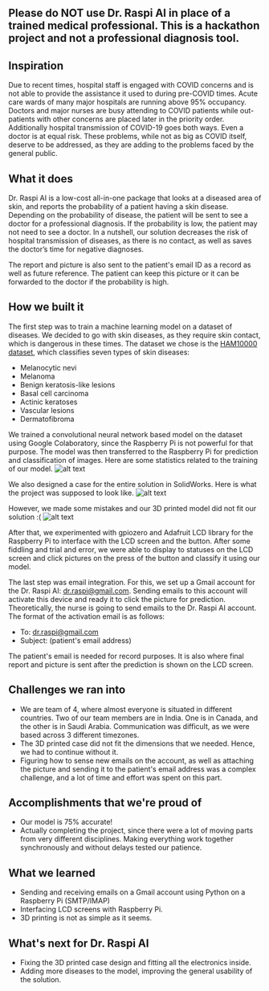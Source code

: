 ## Please do NOT use Dr. Raspi AI in place of a trained medical professional. This is a hackathon project and not a professional diagnosis tool.

## Inspiration
Due to recent times, hospital staff is engaged with COVID concerns and is not able to provide the assistance it used to during pre-COVID times. Acute care wards of many major hospitals are running above 95% occupancy. Doctors and major nurses are busy attending to COVID patients while out-patients with other concerns are placed later in the priority order.
Additionally hospital transmission of COVID-19 goes both ways. Even a doctor is at equal risk.
These problems, while not as big as COVID itself, deserve to be addressed, as they are adding to the problems faced by the general public.

## What it does
Dr. Raspi AI is a low-cost all-in-one package that looks at a diseased area of skin, and reports the probability of a patient having a skin disease. Depending on the probability of disease, the patient will be sent to see a doctor for a professional diagnosis. If the probability is low, the patient may not need to see a doctor. In a nutshell, our solution decreases the risk of hospital transmission of diseases, as there is no contact, as well as saves the doctor’s time for negative diagnoses. 

The report and picture is also sent to the patient's email ID as a record as well as future reference. The patient can keep this picture or it can be forwarded to the doctor if the probability is high. 

## How we built it
The first step was to train a machine learning model on a dataset of diseases. We decided to go with skin diseases, as they require skin contact, which is dangerous in these times. The dataset we chose is the [HAM10000 dataset](https://www.kaggle.com/kmader/skin-cancer-mnist-ham10000), which classifies seven types of skin diseases:
* Melanocytic nevi
* Melanoma
* Benign keratosis-like lesions
* Basal cell carcinoma
* Actinic keratoses
* Vascular lesions
* Dermatofibroma

We trained a convolutional neural network based model on the dataset using Google Colaboratory, since the Raspberry Pi is not powerful for that purpose. The model was then transferred to the Raspberry Pi for prediction and classification of images. Here are some statistics related to the training of our model. 
![alt text](https://challengepost-s3-challengepost.netdna-ssl.com/photos/production/software_photos/001/362/255/datas/gallery.jpg)

We also designed a case for the entire solution in SolidWorks. Here is what the project was supposed to look like. 
![alt text](https://challengepost-s3-challengepost.netdna-ssl.com/photos/production/software_photos/001/362/270/datas/gallery.jpg)

However, we made some mistakes and our 3D printed model did not fit our solution :(
![alt text](https://challengepost-s3-challengepost.netdna-ssl.com/photos/production/software_photos/001/362/273/datas/gallery.jpg)

After that, we experimented with gpiozero and Adafruit LCD library for the Raspberry Pi to interface with the LCD screen and the button. After some fiddling and trial and error, we were able to display to statuses on the LCD screen and click pictures on the press of the button and classify it using our model.

The last step was email integration. For this, we set up a Gmail account for the Dr. Raspi AI: dr.raspi@gmail.com. Sending emails to this account will activate this device and ready it to click the picture for prediction. Theoretically, the nurse is going to send emails to the Dr. Raspi AI account. The format of the activation email is as follows:
* To: dr.raspi@gmail.com
* Subject: (patient's email address)

The patient's email is needed for record purposes. It is also where final report and picture is sent after the prediction is shown on the LCD screen.

## Challenges we ran into
* We are team of 4, where almost everyone is situated in different countries. Two of our team members are in India. One is in Canada, and the other is in Saudi Arabia. Communication was difficult, as we were based across 3 different timezones.
* The 3D printed case did not fit the dimensions that we needed. Hence, we had to continue without it. 
* Figuring how to sense new emails on the account, as well as attaching the picture and sending it to the patient's email address was a complex challenge, and a lot of time and effort was spent on this part. 

## Accomplishments that we're proud of
* Our model is 75% accurate!
* Actually completing the project, since there were a lot of moving parts from very different disciplines. Making everything work together synchronously and without delays tested our patience. 

## What we learned
* Sending and receiving emails on a Gmail account using Python on a Raspberry Pi (SMTP/IMAP)
* Interfacing LCD screens with Raspberry Pi.
* 3D printing is not as simple as it seems.

## What's next for Dr. Raspi AI
* Fixing the 3D printed case design and fitting all the electronics inside. 
* Adding more diseases to the model, improving the general usability of the solution.
